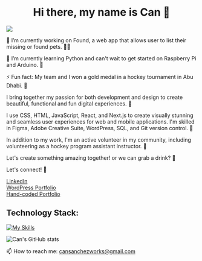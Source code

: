 <h1 align='center'>Hi there, my name is Can 🥫</h1>


<img src='https://media.giphy.com/media/CuuSHzuc0O166MRfjt/giphy.gif' />

🔭 I’m currently working on Found, a web app that allows user to list their missing or found pets. 🐶🐱

🌱 I’m currently learning Python and can't wait to get started on Raspberry Pi and Arduino. 👾

⚡ Fun fact: My team and I won a gold medal in a hockey tournament in Abu Dhabi. 🏒

I bring together my passion for both development and design to create beautiful, functional and fun digital experiences. 🦄

I use CSS, HTML, JavaScript, React, and Next.js to create visually stunning and seamless user experiences for web and mobile applications. 
I'm skilled in Figma, Adobe Creative Suite, WordPress, SQL, and Git version control. 👾

In addition to my work, I'm an active volunteer in my community, including volunteering as a hockey program assistant instructor. 🏒

Let's create something amazing together! or we can grab a drink? 🍻

Let's connect! 🔌

<a href="https://www.linkedin.com/in/cansanchez/">LinkedIn</a> <br />
<a href='https://cansanchez.ca/'>WordPress Portfolio</a> <br />
<a href='https://canportfolio.vercel.app/'>Hand-coded Portfolio</a> <br />

<h2>Technology Stack:</h2>

[![My Skills](https://skillicons.dev/icons?i=js,html,css,react,nodejs,nextjs,wordpress,vercel,vscode,sqlite,mui,tailwind,prisma,postman,postgres,mysql,aws,firebase&perline=9)](https://skillicons.dev)

![Can's GitHub stats](https://github-readme-stats.vercel.app/api?username=CanSanchez&show_icons=true&theme=cobalt)

📫 How to reach me: <a href="mailto:cansanchezworks@gmail.com">cansanchezworks@gmail.com</a>


<!--
**CanSanchez/CanSanchez** is a ✨ _special_ ✨ repository because its `README.md` (this file) appears on your GitHub profile.

Here are some ideas to get you started:

- 🔭 I’m currently working on ...
- 🌱 I’m currently learning ...
- 👯 I’m looking to collaborate on ...
- 🤔 I’m looking for help with ...
- 💬 Ask me about ...
- 📫 How to reach me: ...
- 😄 Pronouns: ...
- ⚡ Fun fact: ...
-->
